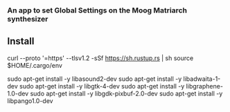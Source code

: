 ### An app to set Global Settings on the Moog Matriarch synthesizer

## Install
curl --proto '=https' --tlsv1.2 -sSf https://sh.rustup.rs | sh
source $HOME/.cargo/env

sudo apt-get install -y libasound2-dev
sudo apt-get install -y libadwaita-1-dev
    sudo apt-get install -y libgtk-4-dev
    sudo apt-get install -y libgraphene-1.0-dev
    sudo apt-get install -y libgdk-pixbuf-2.0-dev
    sudo apt-get install -y libpango1.0-dev
